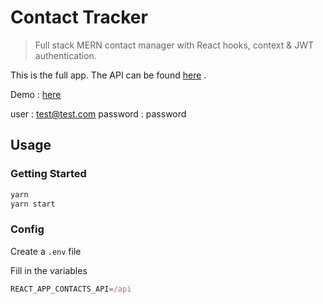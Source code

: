 # Contact Tracker

> Full stack MERN contact manager with React hooks, context & JWT authentication. 

This is the full app. The API can be found [here](https://github.com/melliottgithub/HT-contactAPI) .

Demo : [here](http://18.217.17.250)

user : test@test.com
password : password

## Usage

### Getting Started

```bash
yarn
yarn start
```

### Config

Create a `.env` file

Fill in the variables

```javascript
REACT_APP_CONTACTS_API=/api
```